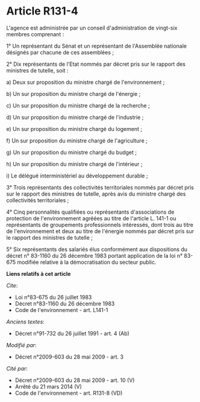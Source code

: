 # Article R131-4

L'agence est administrée par un conseil d'administration de vingt-six membres comprenant : 

1° Un représentant du Sénat et un représentant de l'Assemblée nationale désignés par chacune de ces assemblées ; 

2° Dix représentants de l'Etat nommés par décret pris sur le rapport des ministres de tutelle, soit : 

a) Deux sur proposition du ministre chargé de l'environnement ; 

b) Un sur proposition du ministre chargé de l'énergie ; 

c) Un sur proposition du ministre chargé de la recherche ; 

d) Un sur proposition du ministre chargé de l'industrie ; 

e) Un sur proposition du ministre chargé du logement ; 

f) Un sur proposition du ministre chargé de l'agriculture ; 

g) Un sur proposition du ministre chargé du budget ; 

h) Un sur proposition du ministre chargé de l'intérieur ; 

i) Le délégué interministériel au développement durable ; 

3° Trois représentants des collectivités territoriales nommés par décret pris sur le rapport des ministres de tutelle, après
avis du ministre chargé des collectivités territoriales ; 

4° Cinq personnalités qualifiées ou représentants d'associations de protection de l'environnement agréées au titre de
l'article L. 141-1 ou représentants de groupements professionnels intéressés, dont trois au titre de l'environnement et deux
au titre de l'énergie nommés par décret pris sur le rapport des ministres de tutelle ; 

5° Six représentants des salariés élus conformément aux dispositions du décret n° 83-1160 du 26 décembre 1983 portant
application de la loi n° 83-675 modifiée relative à la démocratisation du secteur public.

**Liens relatifs à cet article**

_Cite_:

  - Loi n°83-675 du 26 juillet 1983
  - Décret n°83-1160 du 26 décembre 1983
  - Code de l'environnement - art. L141-1

_Anciens textes_:

  - Décret n°91-732 du 26 juillet 1991 - art. 4 (Ab)

_Modifié par_:

  - Décret n°2009-603 du 28 mai 2009 - art. 3

_Cité par_:

  - Décret n°2009-603 du 28 mai 2009 - art. 10 (V)
  - Arrêté du 21 mars 2014 (V)
  - Code de l'environnement - art. R131-8 (VD)
